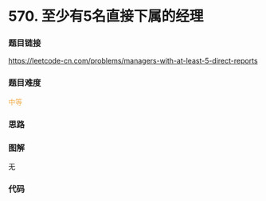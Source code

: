 # 570. 至少有5名直接下属的经理

### 题目链接

https://leetcode-cn.com/problems/managers-with-at-least-5-direct-reports

### 题目难度

<font color=#F0AD4E>中等</font>

### 思路



### 图解

无

### 代码

```python
```